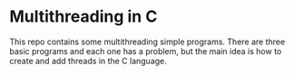 # Multithreading in C

This repo contains some multithreading simple programs. There are three basic programs and each one has a problem, but the main idea is how to create and add threads in the C language.
